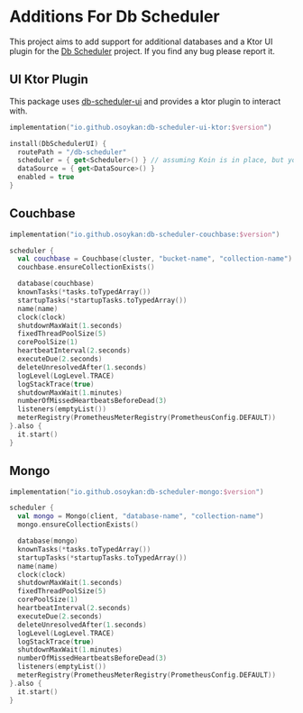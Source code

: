 # Additions For Db Scheduler

This project aims to add support for additional databases and a Ktor UI plugin for the [Db Scheduler](https://github.com/kagkarlsson/db-scheduler) project. If you find any bug please report it.

## UI Ktor Plugin

This package uses [db-scheduler-ui](https://github.com/bekk/db-scheduler-ui) and provides a ktor plugin to interact with.

```kotlin
implementation("io.github.osoykan:db-scheduler-ui-ktor:$version")
```

```kotlin
install(DbSchedulerUI) {
  routePath = "/db-scheduler"
  scheduler = { get<Scheduler>() } // assuming Koin is in place, but you can provide your instance to the functions.
  dataSource = { get<DataSource>() }
  enabled = true
}
```

## Couchbase

```kotlin
implementation("io.github.osoykan:db-scheduler-couchbase:$version")
```

```kotlin
scheduler {
  val couchbase = Couchbase(cluster, "bucket-name", "collection-name")
  couchbase.ensureCollectionExists()

  database(couchbase)
  knownTasks(*tasks.toTypedArray())
  startupTasks(*startupTasks.toTypedArray())
  name(name)
  clock(clock)
  shutdownMaxWait(1.seconds)
  fixedThreadPoolSize(5)
  corePoolSize(1)
  heartbeatInterval(2.seconds)
  executeDue(2.seconds)
  deleteUnresolvedAfter(1.seconds)
  logLevel(LogLevel.TRACE)
  logStackTrace(true)
  shutdownMaxWait(1.minutes)
  numberOfMissedHeartbeatsBeforeDead(3)
  listeners(emptyList())
  meterRegistry(PrometheusMeterRegistry(PrometheusConfig.DEFAULT))
}.also {
  it.start()
}
```

## Mongo

```kotlin
implementation("io.github.osoykan:db-scheduler-mongo:$version")
```

```kotlin
scheduler {
  val mongo = Mongo(client, "database-name", "collection-name")
  mongo.ensureCollectionExists()

  database(mongo)
  knownTasks(*tasks.toTypedArray())
  startupTasks(*startupTasks.toTypedArray())
  name(name)
  clock(clock)
  shutdownMaxWait(1.seconds)
  fixedThreadPoolSize(5)
  corePoolSize(1)
  heartbeatInterval(2.seconds)
  executeDue(2.seconds)
  deleteUnresolvedAfter(1.seconds)
  logLevel(LogLevel.TRACE)
  logStackTrace(true)
  shutdownMaxWait(1.minutes)
  numberOfMissedHeartbeatsBeforeDead(3)
  listeners(emptyList())
  meterRegistry(PrometheusMeterRegistry(PrometheusConfig.DEFAULT))
}.also {
  it.start()
}
```


